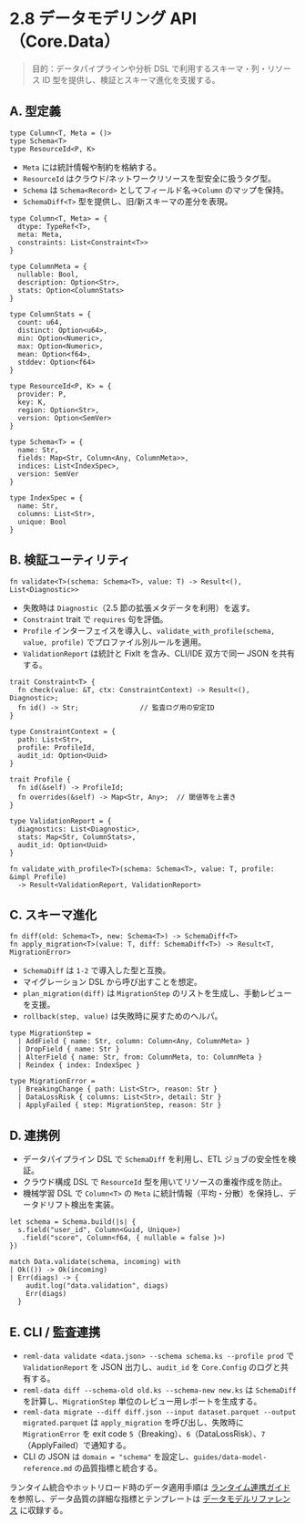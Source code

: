 # 2.8 データモデリング API（Core.Data）

> 目的：データパイプラインや分析 DSL で利用するスキーマ・列・リソース ID 型を提供し、検証とスキーマ進化を支援する。

## A. 型定義

```reml
type Column<T, Meta = ()>
type Schema<T>
type ResourceId<P, K>
```

- `Meta` には統計情報や制約を格納する。
- `ResourceId` はクラウド/ネットワークリソースを型安全に扱うタグ型。
- `Schema` は `Schema<Record>` としてフィールド名→`Column` のマップを保持。
- `SchemaDiff<T>` 型を提供し、旧/新スキーマの差分を表現。
```reml
type Column<T, Meta> = {
  dtype: TypeRef<T>,
  meta: Meta,
  constraints: List<Constraint<T>>
}

type ColumnMeta = {
  nullable: Bool,
  description: Option<Str>,
  stats: Option<ColumnStats>
}

type ColumnStats = {
  count: u64,
  distinct: Option<u64>,
  min: Option<Numeric>,
  max: Option<Numeric>,
  mean: Option<f64>,
  stddev: Option<f64>
}

type ResourceId<P, K> = {
  provider: P,
  key: K,
  region: Option<Str>,
  version: Option<SemVer>
}

type Schema<T> = {
  name: Str,
  fields: Map<Str, Column<Any, ColumnMeta>>,
  indices: List<IndexSpec>,
  version: SemVer
}

type IndexSpec = {
  name: Str,
  columns: List<Str>,
  unique: Bool
}
```

## B. 検証ユーティリティ

```reml
fn validate<T>(schema: Schema<T>, value: T) -> Result<(), List<Diagnostic>>
```

- 失敗時は `Diagnostic`（2.5 節の拡張メタデータを利用）を返す。
- `Constraint` trait で `requires` 句を評価。
- `Profile` インターフェイスを導入し、`validate_with_profile(schema, value, profile)` でプロファイル別ルールを適用。
- `ValidationReport` は統計と FixIt を含み、CLI/IDE 双方で同一 JSON を共有する。
```reml
trait Constraint<T> {
  fn check(value: &T, ctx: ConstraintContext) -> Result<(), Diagnostic>;
  fn id() -> Str;               // 監査ログ用の安定ID
}

type ConstraintContext = {
  path: List<Str>,
  profile: ProfileId,
  audit_id: Option<Uuid>
}

trait Profile {
  fn id(&self) -> ProfileId;
  fn overrides(&self) -> Map<Str, Any>;  // 閾値等を上書き
}

type ValidationReport = {
  diagnostics: List<Diagnostic>,
  stats: Map<Str, ColumnStats>,
  audit_id: Option<Uuid>
}

fn validate_with_profile<T>(schema: Schema<T>, value: T, profile: &impl Profile)
  -> Result<ValidationReport, ValidationReport>
```

## C. スキーマ進化

```reml
fn diff(old: Schema<T>, new: Schema<T>) -> SchemaDiff<T>
fn apply_migration<T>(value: T, diff: SchemaDiff<T>) -> Result<T, MigrationError>
```

- `SchemaDiff` は `1-2` で導入した型と互換。
- マイグレーション DSL から呼び出すことを想定。
- `plan_migration(diff)` は `MigrationStep` のリストを生成し、手動レビューを支援。
- `rollback(step, value)` は失敗時に戻すためのヘルパ。
```reml
type MigrationStep =
  | AddField { name: Str, column: Column<Any, ColumnMeta> }
  | DropField { name: Str }
  | AlterField { name: Str, from: ColumnMeta, to: ColumnMeta }
  | Reindex { index: IndexSpec }

type MigrationError =
  | BreakingChange { path: List<Str>, reason: Str }
  | DataLossRisk { columns: List<Str>, detail: Str }
  | ApplyFailed { step: MigrationStep, reason: Str }
```

## D. 連携例

- データパイプライン DSL で `SchemaDiff` を利用し、ETL ジョブの安全性を検証。
- クラウド構成 DSL で `ResourceId` 型を用いてリソースの重複作成を防止。
- 機械学習 DSL で `Column<T>` の `Meta` に統計情報（平均・分散）を保持し、データドリフト検出を実装。

```reml
let schema = Schema.build(|s| {
  s.field("user_id", Column<Guid, Unique>)
   .field("score", Column<f64, { nullable = false }>)
})

match Data.validate(schema, incoming) with
| Ok(()) -> Ok(incoming)
| Err(diags) -> {
    audit.log("data.validation", diags)
    Err(diags)
  }
```

## E. CLI / 監査連携

- `reml-data validate <data.json> --schema schema.ks --profile prod` で `ValidationReport` を JSON 出力し、`audit_id` を `Core.Config` のログと共有する。
- `reml-data diff --schema-old old.ks --schema-new new.ks` は `SchemaDiff` を計算し、`MigrationStep` 単位のレビュー用レポートを生成する。
- `reml-data migrate --diff diff.json --input dataset.parquet --output migrated.parquet` は `apply_migration` を呼び出し、失敗時に `MigrationError` を exit code `5`（Breaking）、`6`（DataLossRisk）、`7`（ApplyFailed）で通知する。
- CLI の JSON は `domain = "schema"` を設定し、`guides/data-model-reference.md` の品質指標と統合する。

ランタイム統合やホットリロード時のデータ適用手順は [ランタイム連携ガイド](guides/runtime-bridges.md) を参照し、データ品質の詳細な指標とテンプレートは [データモデルリファレンス](guides/data-model-reference.md) に収録する。
